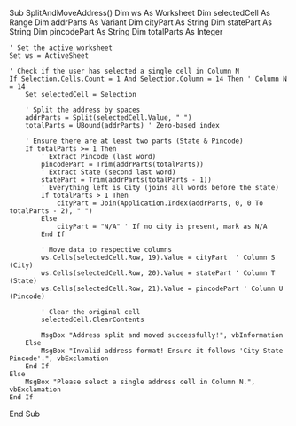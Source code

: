 Sub SplitAndMoveAddress()
    Dim ws As Worksheet
    Dim selectedCell As Range
    Dim addrParts As Variant
    Dim cityPart As String
    Dim statePart As String
    Dim pincodePart As String
    Dim totalParts As Integer
    
    ' Set the active worksheet
    Set ws = ActiveSheet
    
    ' Check if the user has selected a single cell in Column N
    If Selection.Cells.Count = 1 And Selection.Column = 14 Then ' Column N = 14
        Set selectedCell = Selection
        
        ' Split the address by spaces
        addrParts = Split(selectedCell.Value, " ")
        totalParts = UBound(addrParts) ' Zero-based index
        
        ' Ensure there are at least two parts (State & Pincode)
        If totalParts >= 1 Then
            ' Extract Pincode (last word)
            pincodePart = Trim(addrParts(totalParts))
            ' Extract State (second last word)
            statePart = Trim(addrParts(totalParts - 1))
            ' Everything left is City (joins all words before the state)
            If totalParts > 1 Then
                cityPart = Join(Application.Index(addrParts, 0, 0 To totalParts - 2), " ")
            Else
                cityPart = "N/A" ' If no city is present, mark as N/A
            End If
            
            ' Move data to respective columns
            ws.Cells(selectedCell.Row, 19).Value = cityPart  ' Column S (City)
            ws.Cells(selectedCell.Row, 20).Value = statePart ' Column T (State)
            ws.Cells(selectedCell.Row, 21).Value = pincodePart ' Column U (Pincode)
            
            ' Clear the original cell
            selectedCell.ClearContents
            
            MsgBox "Address split and moved successfully!", vbInformation
        Else
            MsgBox "Invalid address format! Ensure it follows 'City State Pincode'.", vbExclamation
        End If
    Else
        MsgBox "Please select a single address cell in Column N.", vbExclamation
    End If
End Sub